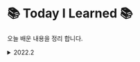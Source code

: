 # 📚 Today I Learned 📚
오늘 배운 내용을 정리 합니다. 

<details>
<summary>2022.2</summary>
<div markdown="1">
  
[잘못된 습관을 만들지 말자](https://github.com/cherrishRed/TIL/blob/main/2022/2022.02.07.md)

[revert와 sequence 는 처음이라](https://github.com/cherrishRed/TIL/blob/main/2022/2022.02.08.md)
  
[zip, enumerated 와 for in 문의 조화](https://github.com/cherrishRed/TIL/blob/main/2022/2022.02.10.md)

[Optional Chaining 과 오해](https://github.com/cherrishRed/TIL/blob/main/2022/2022.02.11.md)

[OOP](https://github.com/cherrishRed/TIL/blob/main/2022/2022.02.14.md)

[에러를 처리하는 여러 가지 방법](https://github.com/cherrishRed/TIL/blob/main/2022/2022.02.15.md)

[H.I.G 와 친해지자](https://github.com/cherrishRed/TIL/blob/main/2022/2022.02.17.md)

[SOLID 원칙을 따라서 구조를 짜자](https://github.com/cherrishRed/TIL/blob/main/2022/2022.02.18.md)

[OOP 구조는 그래서 어떻게 짜는데?](https://github.com/cherrishRed/TIL/blob/main/2022/2022.02.21.md)

[Result와 감동적인 만남](https://github.com/cherrishRed/TIL/blob/main/2022/2022.02.22.md)

[Key Value Observing ](https://github.com/cherrishRed/TIL/blob/main/2022/2022.02.24.md)

[어렵고 자주 안쓰는 열거형 활용법](https://github.com/cherrishRed/TIL/blob/main/2022/2022.02.25.md)

[싱글톤, alert 그리고 구조체](https://github.com/cherrishRed/TIL/blob/main/2022/2022.02.28.md)

[화면 전환의 다양한 방법](https://github.com/cherrishRed/TIL/blob/main/2022/2022.03.01.md)

[라싸(life cycle), KVO 사용법 ](https://github.com/cherrishRed/TIL/blob/main/2022/2022.03.02.md)

[타입 캐스팅 is as  ](https://github.com/cherrishRed/TIL/blob/main/2022/2022.03.04.md)

[delegat 는 내일을 대신 해주는 것  ](https://github.com/cherrishRed/TIL/blob/main/2022/2022.03.08.md)

[Notification Center 는 방송국 ](https://github.com/cherrishRed/TIL/blob/main/2022/2022.03.10.md)

</div>
</details>
